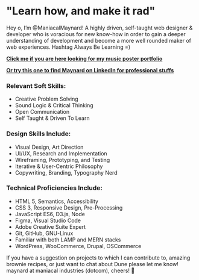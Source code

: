 # "Learn how, and make it rad"

Hey o, I’m @ManiacalMaynard! A highly driven, self-taught web designer & developer who is voracious for new know-how in order to gain a deeper understanding of development and become a more well rounded maker of web experiences. Hashtag Always Be Learning =)

**[Click me if you are here looking for my music poster portfolio](https://maniacalmaynard.github.io/posterpage/)**

**[Or try this one to find Maynard on LinkedIn for professional stuffs](https://www.linkedin.com/in/steven-maynard-chastain/)**

### Relevant Soft Skills:

- Creative Problem Solving
- Sound Logic & Critical Thinking
- Open Communication
- Self Taught & Driven To Learn

### Design Skills Include:

- Visual Design, Art Direction
- UI/UX, Research and Implementation
- Wireframing, Prototyping, and Testing
- Iterative & User-Centric Philosophy
- Copywriting, Branding, Typography Nerd

### Technical Proficiencies Include:

- HTML 5, Semantics, Accessibility
- CSS 3, Responsive Design, Pre-Processing
- JavaScript ES6, D3.js, Node
- Figma, Visual Studio Code
- Adobe Creative Suite Expert
- Git, GitHub, GNU-Linux
- Familiar with both LAMP and MERN stacks
- WordPress, WooCommerce, Drupal, OSCommerce

If you have a suggestion on projects to which I can contribute to, amazing brownie recipes, or just want to chat about Dune please let me know! maynard at maniacal industries (dotcom), cheers! 🍻

<!-- Site is temporarily down for... reasons... [maniacalindustries.com](https://www.maniacalindustries.com/) 
 -->
<!---
ManiacalMaynard/ManiacalMaynard is a ✨ special ✨ repository because its `README.md` (this file) appears on your GitHub profile.
You can click the Preview link to take a look at your changes.
--->
